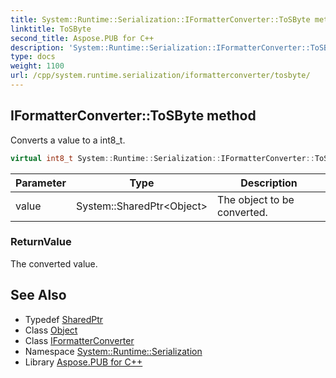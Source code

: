 ```yaml
---
title: System::Runtime::Serialization::IFormatterConverter::ToSByte method
linktitle: ToSByte
second_title: Aspose.PUB for C++
description: 'System::Runtime::Serialization::IFormatterConverter::ToSByte method. Converts a value to a int8_t in C++.'
type: docs
weight: 1100
url: /cpp/system.runtime.serialization/iformatterconverter/tosbyte/
---
```

## IFormatterConverter::ToSByte method


Converts a value to a int8_t.

```cpp
virtual int8_t System::Runtime::Serialization::IFormatterConverter::ToSByte(System::SharedPtr<Object> value)=0
```


| Parameter | Type | Description |
| --- | --- | --- |
| value | System::SharedPtr\<Object\> | The object to be converted. |

### ReturnValue

The converted value.

## See Also

* Typedef [SharedPtr](../../../system/sharedptr/)
* Class [Object](../../../system/object/)
* Class [IFormatterConverter](../)
* Namespace [System::Runtime::Serialization](../../)
* Library [Aspose.PUB for C++](../../../)
